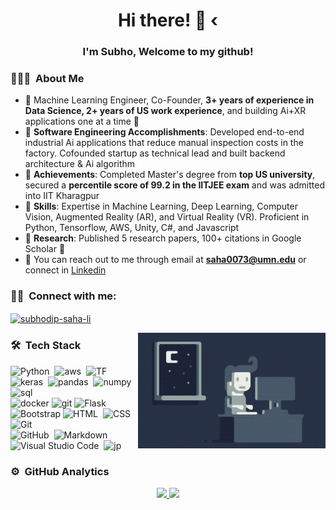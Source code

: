 <!--![Saha Banner](https://github.com/saha0073/saha0073/blob/main/a.jfif)-->

<h1 align="center">Hi there! 👋 ‹</h1>
<h3 align="center">I'm Subho, Welcome to my github! </h3>

<!--<p align="left"> <img src="https://komarev.com/ghpvc/?username=saha0073" alt="saha0073" /> </p>-->
<!-- ## 👋 &nbsp;Hey there! I'm Subho -->

### 👨🏻‍💻 &nbsp;About Me

- 🌟 Machine Learning Engineer, Co-Founder, **3+ years of experience in Data Science, 2+ years of US work experience**, and building Ai+XR applications one at a time 🚀
- 🥇 **Software Engineering Accomplishments**: Developed end-to-end industrial Ai applications that reduce manual inspection costs in the factory. Cofounded startup as technical lead and built backend architecture & Ai algorithm
- 🥇 **Achievements**: Completed Master's degree from **top US university**, secured a **percentile score of 99.2 in the IITJEE exam** and was admitted into IIT Kharagpur
- 📌 **Skills**: Expertise in Machine Learning, Deep Learning, Computer Vision, Augmented Reality (AR), and Virtual Reality (VR). Proficient in Python, Tensorflow, AWS, Unity, C#, and Javascript
- 🌱 **Research**: Published 5 research papers, 100+ citations in Google Scholar 🏅
- 📧 You can reach out to me through email at **saha0073@umn.edu** or connect in [Linkedin](https://www.linkedin.com/in/subhodip-saha-li/)


### 🤝🏻 &nbsp;Connect with me: 
<a href="https://www.linkedin.com/in/subhodip-saha-li/" target="blank"><img align="center" src="https://cdn.jsdelivr.net/npm/simple-icons@3.0.1/icons/linkedin.svg" alt="subhodip-saha-li" height="30" width="40" /></a>

<img alt="Night Coding" src="https://github.com/saha0073/saha0073/blob/main/Night-Coding.gif" align="right"/>

### 🛠 &nbsp;Tech Stack

![Python](https://img.shields.io/badge/-Python-05122A?style=flat&logo=python)&nbsp;
![aws](https://img.shields.io/badge/AWS%20-%23FF9900.svg?&style=for-the-badge&logo=amazon-aws&logoColor=white)&nbsp;
![TF](https://aleen42.github.io/badges/src/tensorflow.svg)&nbsp;\
![keras](https://img.shields.io/badge/Keras%20-%23D00000.svg?&style=for-the-badge&logo=Keras&logoColor=whit)&nbsp;
![pandas](https://img.shields.io/badge/pandas%20-%23150458.svg?&style=for-the-badge&logo=pandas&logoColor=white)&nbsp;
![numpy](https://img.shields.io/badge/numpy%20-%23013243.svg?&style=for-the-badge&logo=numpy&logoColor=white)&nbsp;
![sql](https://img.shields.io/badge/postgres-%23316192.svg?&style=for-the-badge&logo=postgresql&logoColor=white)&nbsp;\
![docker](https://aleen42.github.io/badges/src/docker.svg)
![git](https://aleen42.github.io/badges/src/github.svg)
![Flask](https://img.shields.io/badge/-Flask-05122A?style=flat&logo=flask)&nbsp;\
![Bootstrap](https://img.shields.io/badge/-Bootstrap-05122A?style=flat&logo=bootstrap&logoColor=563D7C)
![HTML](https://img.shields.io/badge/-HTML-05122A?style=flat&logo=HTML5)&nbsp;
![CSS](https://img.shields.io/badge/-CSS-05122A?style=flat&logo=CSS3&logoColor=1572B6)&nbsp;
![Git](https://img.shields.io/badge/-Git-05122A?style=flat&logo=git)&nbsp;\
![GitHub](https://img.shields.io/badge/-GitHub-05122A?style=flat&logo=github)&nbsp;
![Markdown](https://img.shields.io/badge/-Markdown-05122A?style=flat&logo=markdown)
![Visual Studio Code](https://img.shields.io/badge/-Visual%20Studio%20Code-05122A?style=flat&logo=visual-studio-code&logoColor=007ACC)&nbsp;
![jp](https://img.shields.io/badge/Jupyter%20-%23F37626.svg?&style=for-the-badge&logo=Jupyter&logoColor=white)&nbsp;

### ⚙️ &nbsp;GitHub Analytics

<p align="center">
<a href="https://github.com/saha0073">
  <img height="180em" src="https://github-readme-stats-eight-theta.vercel.app/api?username=saha0073&show_icons=true&theme=algolia&include_all_commits=true&count_private=true"/>
  <img height="180em" src="https://github-readme-stats-eight-theta.vercel.app/api/top-langs/?username=saha0073&layout=compact&langs_count=8&theme=algolia"/>
</a>
</p>



